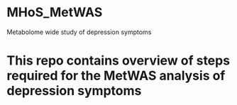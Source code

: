 # MHoS_MetWAS
Metabolome wide study of depression symptoms

# This repo contains overview of steps required for the MetWAS analysis of depression symptoms



